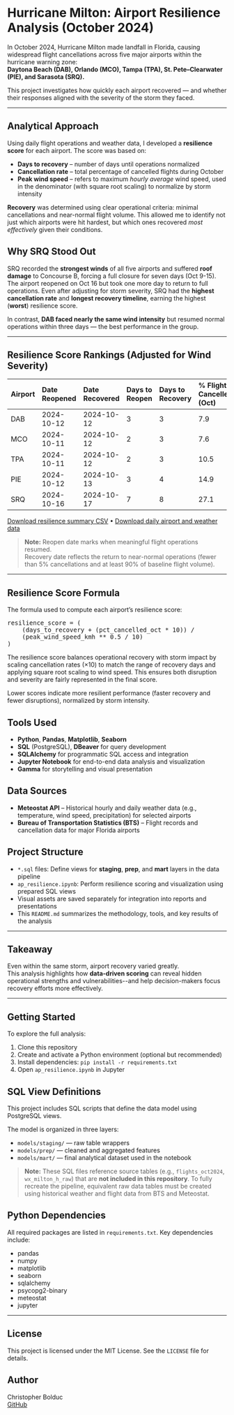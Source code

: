 # Hurricane Milton: Airport Resilience Analysis (October 2024)

In October 2024, Hurricane Milton made landfall in Florida, causing widespread flight cancellations across five major airports within the hurricane warning zone:  
**Daytona Beach (DAB), Orlando (MCO), Tampa (TPA), St. Pete–Clearwater (PIE), and Sarasota (SRQ).**

This project investigates how quickly each airport recovered — and whether their responses aligned with the severity of the storm they faced.

---

## Analytical Approach

Using daily flight operations and weather data, I developed a **resilience score** for each airport. The score was based on:

- **Days to recovery** – number of days until operations normalized  
- **Cancellation rate** – total percentage of cancelled flights during October  
- **Peak wind speed** – refers to maximum *hourly average* wind speed, used in the denominator (with square root scaling) to normalize by storm intensity

**Recovery** was determined using clear operational criteria: minimal cancellations and near-normal flight volume.
This allowed me to identify not just which airports were hit hardest, but which ones recovered *most effectively* given their conditions. 

## Why SRQ Stood Out

SRQ recorded the **strongest winds** of all five airports and suffered **roof damage** to Concourse B, forcing a full closure for seven days (Oct 9-15). The airport reopened on Oct 16 but took one more day to return to full operations.
Even after adjusting for storm severity, SRQ had the **highest cancellation rate** and **longest recovery timeline**, earning the highest (**worst**) resilience score.

In contrast, **DAB faced nearly the same wind intensity** but resumed normal operations within three days — the best performance in the group.

---

## Resilience Score Rankings (Adjusted for Wind Severity)

| Airport | Date Reopened | Date Recovered | Days to Reopen | Days to Recovery | % Flights Cancelled (Oct) | Peak Wind (km/h) | Resilience Score |
|:--------|:--------------|:---------------|:----------------|:------------------|:---------------------------|:------------------|:------------------|
| DAB     | 2024-10-12    | 2024-10-12     | 3               | 3                 | 7.9                        | 100.1             | 3.79              |
| MCO     | 2024-10-11    | 2024-10-12     | 2               | 3                 | 7.6                        | 74.2              | 4.37              |
| TPA     | 2024-10-11    | 2024-10-12     | 2               | 3                 | 10.5                       | 83.5              | 4.43              |
| PIE     | 2024-10-12    | 2024-10-13     | 3               | 4                 | 14.9                       | 90.4              | 5.77              |
| SRQ     | 2024-10-16    | 2024-10-17     | 7               | 8                 | 27.1                       | 117.0             | 9.90              |


[Download resilience summary CSV](csv_files/airport_resilience_summary.csv) •
[Download daily airport and weather data](csv_files/mart_airport_daily_milton.csv)

> **Note:** Reopen date marks when meaningful flight operations resumed.  
> Recovery date reflects the return to near-normal operations (fewer than 5% cancellations and at least 90% of baseline flight volume).

---
## Resilience Score Formula

The formula used to compute each airport’s resilience score:

<pre>resilience_score = ( 
    (days_to_recovery + (pct_cancelled_oct * 10)) /
    (peak_wind_speed_kmh ** 0.5 / 10) 
) </pre>

The resilience score balances operational recovery with storm impact by scaling cancellation rates (×10) to match the range of recovery days and applying square root scaling to wind speed. This ensures both disruption and severity are fairly represented in the final score.

Lower scores indicate more resilient performance (faster recovery and fewer disruptions), normalized by storm intensity.

## Tools Used

- **Python**, **Pandas**, **Matplotlib**, **Seaborn**
- **SQL** (PostgreSQL), **DBeaver** for query development
- **SQLAlchemy** for programmatic SQL access and integration
- **Jupyter Notebook** for end-to-end data analysis and visualization
- **Gamma** for storytelling and visual presentation

## Data Sources

- **Meteostat API** – Historical hourly and daily weather data (e.g., temperature, wind speed, precipitation) for selected airports
- **Bureau of Transportation Statistics (BTS)** – Flight records and cancellation data for major Florida airports

## Project Structure

- `*.sql` files: Define views for **staging**, **prep**, and **mart** layers in the data pipeline
- `ap_resilience.ipynb`: Perform resilience scoring and visualization using prepared SQL views
- Visual assets are saved separately for integration into reports and presentations
- This `README.md` summarizes the methodology, tools, and key results of the analysis

---

## Takeaway

Even within the same storm, airport recovery varied greatly.  
This analysis highlights how **data-driven scoring** can reveal hidden operational strengths and vulnerabilities--and help decision-makers focus recovery efforts more effectively.

---

## Getting Started

To explore the full analysis:

1. Clone this repository
2. Create and activate a Python environment (optional but recommended)
3. Install dependencies: `pip install -r requirements.txt`
4. Open `ap_resilience.ipynb` in Jupyter

## SQL View Definitions

This project includes SQL scripts that define the data model using PostgreSQL views.

The model is organized in three layers:

- `models/staging/` — raw table wrappers
- `models/prep/` — cleaned and aggregated features
- `models/mart/` — final analytical dataset used in the notebook

> **Note:** These SQL files reference source tables (e.g., `flights_oct2024`, `wx_milton_h_raw`) that are **not included in this repository**. To fully recreate the pipeline, equivalent raw data tables must be created using historical weather and flight data from BTS and Meteostat.

## Python Dependencies

All required packages are listed in `requirements.txt`. Key dependencies include:

- pandas  
- numpy  
- matplotlib  
- seaborn  
- sqlalchemy  
- psycopg2-binary  
- meteostat  
- jupyter

---

## License

This project is licensed under the MIT License. See the `LICENSE` file for details.

## Author

Christopher Bolduc  
[GitHub](https://github.com/christopherbolduc)
